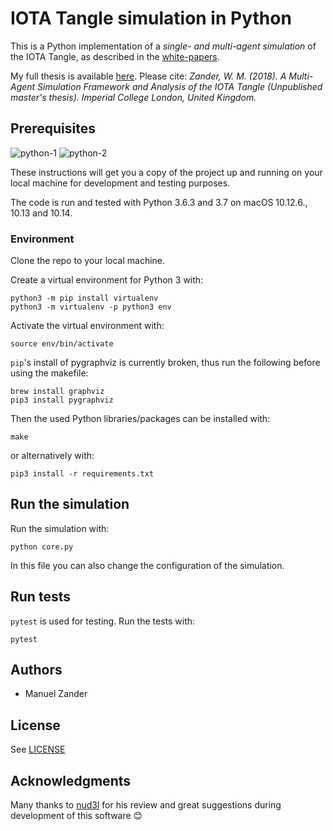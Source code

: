 # IOTA Tangle simulation in Python

This is a Python implementation of a *single- and multi-agent simulation* of the IOTA Tangle, as described in the [white-papers](https://www.iota.org/foundation/research-papers).

My full thesis is available [here](./thesis_final.pdf). Please cite: _Zander, W. M. (2018). A Multi-Agent Simulation Framework and Analysis of the IOTA Tangle (Unpublished master's thesis). Imperial College London, United Kingdom._

## Prerequisites

![python-1](https://img.shields.io/badge/python-3.6-blue?style=for-the-badge&logo=python&logoColor=white)
![python-2](https://img.shields.io/badge/python-3.7-blue?style=for-the-badge&logo=python&logoColor=white)

These instructions will get you a copy of the project up and running on your local machine for development and testing purposes.

The code is run and tested with Python 3.6.3 and 3.7 on macOS 10.12.6., 10.13 and 10.14.

### Environment

Clone the repo to your local machine.

Create a virtual environment for Python 3 with:

    python3 -m pip install virtualenv
    python3 -m virtualenv -p python3 env

Activate the virtual environment with:

    source env/bin/activate
    
`pip`'s install of pygraphviz is currently broken, thus run the following before using the makefile:

    brew install graphviz
    pip3 install pygraphviz

Then the used Python libraries/packages can be installed with:

    make

or alternatively with:

    pip3 install -r requirements.txt

## Run the simulation

Run the simulation with:

    python core.py

In this file you can also change the configuration of the simulation.

## Run tests

`pytest` is used for testing.
Run the tests with:

    pytest

## Authors

- Manuel Zander

## License

See [LICENSE](./LICENSE)

## Acknowledgments

Many thanks to [nud3l](https://github.com/nud3l) for his review and great suggestions during development of this software 😊
